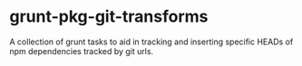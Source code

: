 grunt-pkg-git-transforms
========================

A collection of grunt tasks to aid in tracking and inserting specific HEADs of npm dependencies tracked by git urls.
